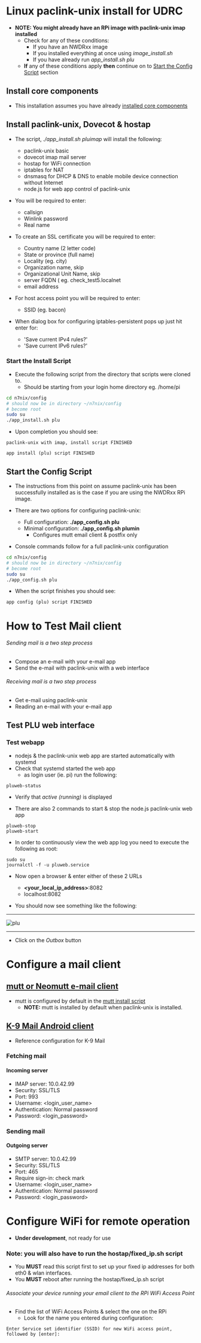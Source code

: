 # Linux paclink-unix install for UDRC

* **NOTE: You might already have an RPi image with paclink-unix imap installed**
  * Check for any of these conditions:
    * If you have an NWDRxx image
    * If you installed everything at once using _image_install.sh_
    * If you have already run _app_install.sh plu_
  * __If__ any of these conditions apply __then__ continue on to  [Start the Config Script](#start-the-config-script) section

## Install core components

* This installation assumes you have already [installed core components](https://github.com/nwdigitalradio/n7nix/blob/master/docs/CORE_INSTALL.md)


## Install paclink-unix, Dovecot & hostap

* The script, _./app_install.sh pluimap_ will install the following:
  * paclink-unix basic
  * dovecot imap mail server
  * hostap for WiFi connection
  * iptables for NAT
  * dnsmasq for DHCP & DNS to enable mobile device connection without
  Internet
  * node.js for web app control of paclink-unix

* You will be required to enter:
  * callsign
  * Winlink password
  * Real name
* To create an SSL certificate you will be required to enter:
  * Country name (2 letter code)
  * State or province (full name)
  * Locality (eg. city)
  * Organization name, skip
  * Organizational Unit Name, skip
  * server FQDN ( eg. check_test5.localnet
  * email address
* For host access point you will be required to enter:
  * SSID (eg. bacon)

* When dialog box for configuring iptables-persistent pops up just hit enter for:
  * 'Save current IPv4 rules?'
  * 'Save current IPv6 rules?'

### Start the Install Script

* Execute the following script from the directory that scripts were cloned to.
  * Should be starting from your login home directory eg. /home/pi

```bash
cd n7nix/config
# should now be in directory ~/n7nix/config
# become root
sudo su
./app_install.sh plu
```
* Upon completion you should see:

```
paclink-unix with imap, install script FINISHED

app install (plu) script FINISHED
```

## Start the Config Script
* The instructions from this point on assume paclink-unix has been successfully installed as is the case if you are using the NWDRxx RPi image.
* There are two options for configuring paclink-unix:
  * Full configuration: __./app_config.sh plu__
  * Minimal configuration: __./app_config.sh plumin__
    * Configures mutt email client & postfix only

* Console commands follow for a full paclink-unix configuration

```bash
cd n7nix/config
# should now be in directory ~/n7nix/config
# become root
sudo su
./app_config.sh plu
```

* When the script finishes you should see:

```
app config (plu) script FINISHED
```

# How to Test Mail client

###### Sending mail is a two step process
* Compose an e-mail with your e-mail app
* Send the e-mail with paclink-unix with a web interface

###### Receiving mail is a two step process
* Get e-mail using paclink-unix
* Reading an e-mail with your e-mail app

## Test PLU web interface

### Test webapp

* nodejs & the paclink-unix web app are started automatically with systemd
* Check that systemd started the web app
  * as login user (ie. pi) run the following:

```
pluweb-status
```
* Verify that _active (running)_ is displayed

* There are also 2 commands to start & stop the node.js paclink-unix web app

```
pluweb-stop
pluweb-start
```

* In order to continuously view the web app log you need to execute the following as root:

```
sudo su
journalctl -f -u pluweb.service
```

* Now open a browser & enter either of these 2 URLs
  * __<your_local_ip_address>__:8082
  * localhost:8082

* You should now see something like the following:

---

![plu](images/pluwebcapture.png)

---
* Click on the _Outbox_ button

# Configure a mail client

## [mutt or Neomutt e-mail client](https://www.neomutt.org/)
* mutt is configured by default in the  [mutt install script](https://github.com/nwdigitalradio/n7nix/blob/master/plu/mutt_install.sh)
  * **NOTE:** mutt is installed by default when paclink-unix is installed.

## [K-9 Mail Android client](https://k9mail.github.io/)
* Reference configuration for K-9 Mail

### Fetching mail

#### Incoming server

* IMAP server: 10.0.42.99
* Security: SSL/TLS
* Port: 993
* Username: <login_user_name>
* Authentication: Normal password
* Password: <login_password>

### Sending mail

#### Outgoing server

* SMTP server: 10.0.42.99
* Security: SSL/TLS
* Port: 465
* Require sign-in: check mark
* Username: <login_user_name>
* Authentication: Normal password
* Password: <login_password>

# Configure WiFi for remote operation

* __Under development__, not ready for use

### Note: you will also have to run the hostap/fixed_ip.sh script
* You **MUST** read this script first to set up your fixed ip addresses for both eth0 & wlan interfaces.
* You **MUST** reboot after running the hostap/fixed_ip.sh script

###### Associate your device running your email client to the RPi WiFi Access Point
* Find the list of WiFi Access Points & select the one on the RPi
  * Look for the name you entered during configuration:

```
Enter Service set identifier (SSID) for new WiFi access point, followed by [enter]:
```


